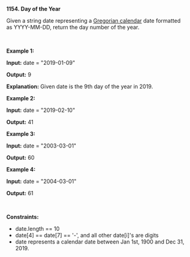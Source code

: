 **1154. Day of the Year**

Given a string date representing a [Gregorian calendar](https://en.wikipedia.org/wiki/Gregorian_calendar) date formatted as YYYY-MM-DD, return the day number of the year.

 

**Example 1:**

**Input:** date = "2019-01-09"

**Output:** 9

**Explanation:** Given date is the 9th day of the year in 2019.

**Example 2:**

**Input:** date = "2019-02-10"

**Output:** 41

**Example 3:**

**Input:** date = "2003-03-01"

**Output:** 60

**Example 4:**

**Input:** date = "2004-03-01"

**Output:** 61

 

**Constraints:**

- date.length == 10
- date[4] == date[7] == '-', and all other date[i]'s are digits
- date represents a calendar date between Jan 1st, 1900 and Dec 31, 2019.
